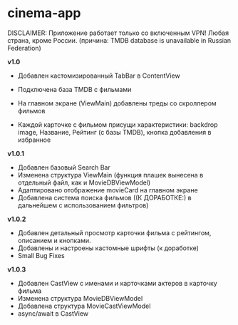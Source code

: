 # cinema-app

DISCLAIMER: Приложение работает только со включенным VPN! Любая страна, кроме России. (причина: TMDB database is unavailable in Russian Federation)

**v1.0**

* Добавлен кастомизированный TabBar в ContentView
* Подключена база TMDB с фильмами
* На главном экране (ViewMain) добавлены треды со скроллером фильмов

* Каждой карточке с фильмом присущи характеристики: backdrop image, Название, Рейтинг (с базы TMDB), кнопка добавления в избранное

**v1.0.1**

* Добавлен базовый Search Bar
* Изменена структура ViewMain (функция плашек вынесена в отдельный файл, как и MovieDBViewModel)
* Адаптировано отображение movieCard на главном экране
* Добавлена система поиска фильмов ((К ДОРАБОТКЕ:) в дальнейшем с использованием фильтров)

**v1.0.2**

* Добавлен детальный просмотр карточки фильма с рейтингом, описанием и кнопками.
* Добавлены и настроены кастомные шрифты (к доработке)
* Small Bug Fixes

**v1.0.3**

* Добавлен CastView с именами и карточками актеров в карточку фильма
* Изменена структура MovieDBViewModel
* Добавлена структура MovieCastViewModel
* async/await в CastView

